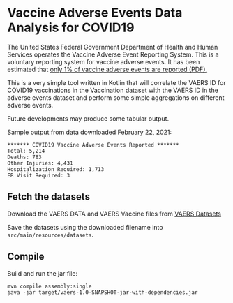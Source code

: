 # Vaccine Adverse Events Data Analysis for COVID19

The United States Federal Government Department of Health and Human Services
operates the Vaccine Adverse Event Reporting System. This is a voluntary reporting
system for vaccine adverse events. It has been estimated that [only 1% of
vaccine adverse events are reported (PDF).](https://digital.ahrq.gov/sites/default/files/docs/publication/r18hs017045-lazarus-final-report-2011.pdf)

This is a very simple tool written in Kotlin that will correlate the VAERS ID
for COVID19 vaccinations in the Vaccination dataset with the VAERS ID in the
adverse events dataset and perform some simple aggregations on different
adverse events.

Future developments may produce some tabular output.

Sample output from data downloaded February 22, 2021:

    ******* COVID19 Vaccine Adverse Events Reported *******
    Total: 5,214
    Deaths: 783
    Other Injuries: 4,431
    Hospitalization Required: 1,713
    ER Visit Required: 3

## Fetch the datasets

Download the VAERS DATA and VAERS Vaccine files from
[VAERS Datasets](https://vaers.hhs.gov/data/datasets.html)

Save the datasets using the downloaded filename into `src/main/resources/datasets`.

## Compile

Build and run the jar file:

    mvn compile assembly:single
    java -jar target/vaers-1.0-SNAPSHOT-jar-with-dependencies.jar

